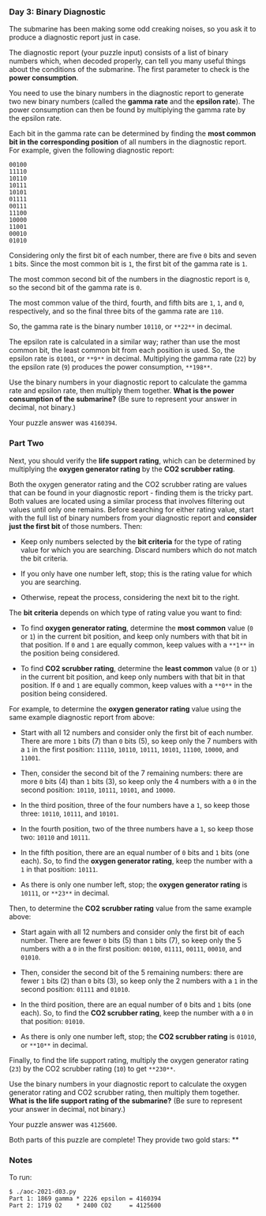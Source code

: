 ### Day 3: Binary Diagnostic

The submarine has been making some odd creaking noises, so you ask it
to produce a diagnostic report just in case.

The diagnostic report (your puzzle input) consists of a list of binary
numbers which, when decoded properly, can tell you many useful things
about the conditions of the submarine. The first parameter to check is
the **power consumption**.

You need to use the binary numbers in the diagnostic report to
generate two new binary numbers (called the **gamma rate** and the
**epsilon rate**). The power consumption can then be found by
multiplying the gamma rate by the epsilon rate.

Each bit in the gamma rate can be determined by finding the **most
common bit in the corresponding position** of all numbers in the
diagnostic report. For example, given the following diagnostic report:

    00100
    11110
    10110
    10111
    10101
    01111
    00111
    11100
    10000
    11001
    00010
    01010

Considering only the first bit of each number, there are five `0` bits
and seven `1` bits. Since the most common bit is `1`, the first bit of
the gamma rate is `1`.

The most common second bit of the numbers in the diagnostic report is
`0`, so the second bit of the gamma rate is `0`.

The most common value of the third, fourth, and fifth bits are `1`,
`1`, and `0`, respectively, and so the final three bits of the gamma
rate are `110`.

So, the gamma rate is the binary number `10110`, or `**22**` in
decimal.

The epsilon rate is calculated in a similar way; rather than use the
most common bit, the least common bit from each position is used. So,
the epsilon rate is `01001`, or `**9**` in decimal. Multiplying the
gamma rate (`22`) by the epsilon rate (`9`) produces the power
consumption, `**198**`.

Use the binary numbers in your diagnostic report to calculate the
gamma rate and epsilon rate, then multiply them together. **What is
the power consumption of the submarine?** (Be sure to represent your
answer in decimal, not binary.)

Your puzzle answer was `4160394`.

### Part Two

Next, you should verify the **life support rating**, which can be
determined by multiplying the **oxygen generator rating** by the **CO2
scrubber rating**.

Both the oxygen generator rating and the CO2 scrubber rating are
values that can be found in your diagnostic report - finding them is
the tricky part. Both values are located using a similar process that
involves filtering out values until only one remains. Before searching
for either rating value, start with the full list of binary numbers
from your diagnostic report and **consider just the first bit** of
those numbers. Then:

  - Keep only numbers selected by the **bit criteria** for the type of
    rating value for which you are searching. Discard numbers which do not
    match the bit criteria.

  - If you only have one number left, stop; this is the rating value for
    which you are searching.

  - Otherwise, repeat the process, considering the next bit to the right.

The **bit criteria** depends on which type of rating value you want to
find:

  - To find **oxygen generator rating**, determine the **most common**
    value (`0` or `1`) in the current bit position, and keep only numbers
    with that bit in that position. If `0` and `1` are equally common,
    keep values with a `**1**` in the position being considered.

  - To find **CO2 scrubber rating**, determine the **least common** value
    (`0` or `1`) in the current bit position, and keep only numbers with
    that bit in that position. If `0` and `1` are equally common, keep
    values with a `**0**` in the position being considered.

For example, to determine the **oxygen generator rating** value using
the same example diagnostic report from above:

  - Start with all 12 numbers and consider only the first bit of each
    number. There are more `1` bits (7) than `0` bits (5), so keep only
    the 7 numbers with a `1` in the first position: `11110`, `10110`,
    `10111`, `10101`, `11100`, `10000`, and `11001`.

  - Then, consider the second bit of the 7 remaining numbers: there are
    more `0` bits (4) than `1` bits (3), so keep only the 4 numbers with a
    `0` in the second position: `10110`, `10111`, `10101`, and `10000`.

  - In the third position, three of the four numbers have a `1`, so keep
    those three: `10110`, `10111`, and `10101`.

  - In the fourth position, two of the three numbers have a `1`, so keep
    those two: `10110` and `10111`.

  - In the fifth position, there are an equal number of `0` bits and `1`
    bits (one each). So, to find the **oxygen generator rating**, keep the
    number with a `1` in that position: `10111`.

  - As there is only one number left, stop; the **oxygen generator
    rating** is `10111`, or `**23**` in decimal.

Then, to determine the **CO2 scrubber rating** value from the same
example above:

  - Start again with all 12 numbers and consider only the first bit of
    each number. There are fewer `0` bits (5) than `1` bits (7), so keep
    only the 5 numbers with a `0` in the first position: `00100`, `01111`,
    `00111`, `00010`, and `01010`.

  - Then, consider the second bit of the 5 remaining numbers: there are
    fewer `1` bits (2) than `0` bits (3), so keep only the 2 numbers with
    a `1` in the second position: `01111` and `01010`.

  - In the third position, there are an equal number of `0` bits and `1`
    bits (one each). So, to find the **CO2 scrubber rating**, keep the
    number with a `0` in that position: `01010`.

  - As there is only one number left, stop; the **CO2 scrubber rating** is
    `01010`, or `**10**` in decimal.

Finally, to find the life support rating, multiply the oxygen
generator rating (`23`) by the CO2 scrubber rating (`10`) to get
`**230**`.

Use the binary numbers in your diagnostic report to calculate the
oxygen generator rating and CO2 scrubber rating, then multiply them
together. **What is the life support rating of the submarine?** (Be
sure to represent your answer in decimal, not binary.)

Your puzzle answer was `4125600`.

Both parts of this puzzle are complete! They provide two gold stars:
**


### Notes

To run:

    $ ./aoc-2021-d03.py
    Part 1: 1869 gamma * 2226 epsilon = 4160394
    Part 2: 1719 O2    * 2400 CO2     = 4125600

